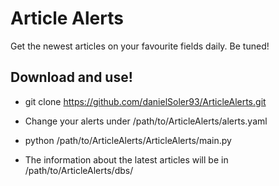 # Article Alerts

Get the newest articles on your favourite fields daily. Be tuned! 

## Download and use!

- git clone https://github.com/danielSoler93/ArticleAlerts.git

- Change your alerts under /path/to/ArticleAlerts/alerts.yaml

- python /path/to/ArticleAlerts/ArticleAlerts/main.py

- The information about the latest articles will be in /path/to/ArticleAlerts/dbs/





